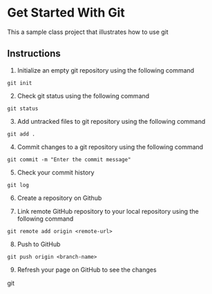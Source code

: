 # Get Started With Git

This a sample class project that illustrates how to use git

## Instructions

1. Initialize an empty git repository using the following command

```
git init
```

2. Check git status using the following command

```
git status
```

3. Add untracked files to git repository using the following command

```
git add .
```

4. Commit changes to a git repository using the following command

```
git commit -m "Enter the commit message"
```

5. Check your commit history

```
git log
```

6. Create a repository on Github

7. Link remote GitHub repository to your local repository using the following command

```
git remote add origin <remote-url>
```

8. Push to GitHub

```
git push origin <branch-name>
```

9. Refresh your page on GitHub to see the changes


git